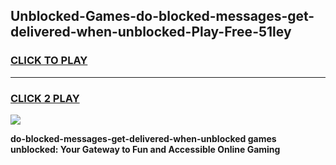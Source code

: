 
## Unblocked-Games-do-blocked-messages-get-delivered-when-unblocked-Play-Free-51ley
<h3>
<a href="https://premium76.site?title=do-blocked-messages-get-delivered-when-unblocked&ref=23A">CLICK TO PLAY</a></h3>
<hr>

<h3>
<a href="https://premium76.site?title=do-blocked-messages-get-delivered-when-unblocked&ref=23A">CLICK 2 PLAY</a>
  
</h3>

<a href="https://premium76.site?title=do-blocked-messages-get-delivered-when-unblocked&ref=23A"><img src="https://clearcache.store/games.png"></a>


**do-blocked-messages-get-delivered-when-unblocked games unblocked: Your Gateway to Fun and Accessible Online Gaming**
